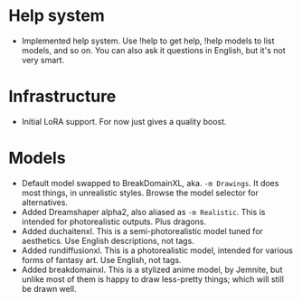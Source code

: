 # Help system
- Implemented help system. Use !help to get help, !help models to list models, and so on.
  You can also ask it questions in English, but it's not very smart.

# Infrastructure
- Initial LoRA support. For now just gives a quality boost.

# Models
- Default model swapped to BreakDomainXL, aka. `-m Drawings`. It does most things, in unrealistic styles. Browse the model selector for alternatives.
- Added Dreamshaper alpha2, also aliased as `-m Realistic`. This is intended for photorealistic outputs. Plus dragons.
- Added duchaitenxl. This is a semi-photorealistic model tuned for aesthetics. Use English descriptions, not tags.
- Added rundiffusionxl. This is a photorealistic model, intended for various forms of fantasy art. Use English, not tags.
- Added breakdomainxl. This is a stylized anime model, by Jemnite, but unlike most of them is happy to draw less-pretty things; which will still be drawn well.
